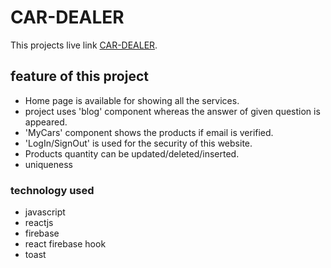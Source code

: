 # CAR-DEALER

This projects live link [ CAR-DEALER](https://buswala-8976c.web.app/).

##  feature of this project

- Home page is available for showing all the services.
- project uses 'blog' component whereas the answer of given question is appeared.
- 'MyCars' component shows the products if email is verified.
- 'LogIn/SignOut' is used for the security of this website.
- Products quantity can be updated/deleted/inserted.
- uniqueness

### technology used
- javascript
- reactjs
- firebase
- react firebase hook
- toast

